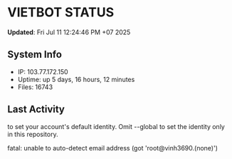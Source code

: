 # VIETBOT STATUS
**Updated**: Fri Jul 11 12:24:46 PM +07 2025

## System Info
- IP: 103.77.172.150
- Uptime: up 5 days, 16 hours, 12 minutes
- Files: 16743

## Last Activity

to set your account's default identity.
Omit --global to set the identity only in this repository.

fatal: unable to auto-detect email address (got 'root@vinh3690.(none)')
